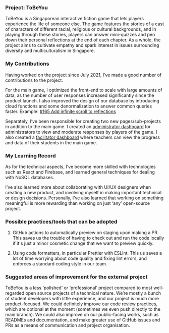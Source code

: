 ### Project: ToBeYou

ToBeYou is a Singaporean interactive fiction game that lets players experience the life of someone else.
The game features the stories of a cast of characters of different racial, religious or cultural backgrounds,
and in playing through these stories, players can answer mini-quizzes and pen down their personal reflections at the end of each chapter.
As a whole, the project aims to cultivate empathy and spark interest in issues surrounding diversity and multiculturalism in Singapore.

### My Contributions

Having worked on the project since July 2021, I’ve made a good number of contributions to the project.

For the main game, I optimized the front-end to scale with large amounts of data,
as the number of user responses increased significantly since the product launch.
I also improved the design of our database by introducing cloud functions and some denormalization to answer common queries faster.
Example: [#165 Add infinite scroll to reflections](https://github.com/bettersg/besomebody_v3/pull/165)

Separately, I’ve been responsible for creating two new pages/sub-projects in addition to the main game.
I created an [administrator dashboard](https://github.com/bettersg/tobeyou_admin)
for administrators to view and moderate responses by players of the game.
I also created a [facilitator dashboard](https://github.com/bettersg/tobeyou_facilitator)
where teachers can view the progress and data of their students in the main game.

### My Learning Record

As for the technical aspects, I’ve become more skilled with technologies such as React and Firebase,
and learned general techniques for dealing with NoSQL databases.

I’ve also learned more about collaborating with UI/UX designers when creating a new product,
and involving myself in making important technical or design decisions.
Personally, I’ve also learned that working on something meaningful is more rewarding than working on just ‘any’ open-source project.

### Possible practices/tools that can be adopted

1. GitHub actions to automatically preview on staging upon making a PR.
This saves us the trouble of having to check out and run the code locally if it's just a minor cosmetic change that we want to preview quickly.

2. Using code formatters, in particular Prettier with ESLint.
This us saves a lot of time worrying about code quality and fixing lint errors, and enforces a standard coding style in our team.

### Suggested areas of improvement for the external project

ToBeYou is a less ‘polished’ or ‘professional’ project compared to most well-regarded open source projects of a technical nature.
We’re mostly a bunch of student developers with little experience, and our project is much more product-focused.
We could definitely improve our code review practices, which are optional at the moment (sometimes we even push directly to the main branch).
We could also improve on our public-facing works, such as READMEs and documentation,
and make greater use of GitHub issues and PRs as a means of communication and project organisation.


